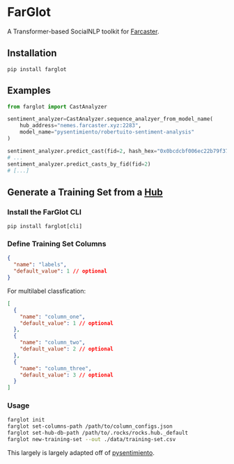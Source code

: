 # FarGlot

A Transformer-based SocialNLP toolkit for [Farcaster](https://www.farcaster.xyz/).

## Installation

```
pip install farglot
```

## Examples

```python
from farglot import CastAnalyzer

sentiment_analyzer=CastAnalyzer.sequence_analzyer_from_model_name(
    hub_address="nemes.farcaster.xyz:2283",
    model_name="pysentimiento/robertuito-sentiment-analysis"
)

sentiment_analyzer.predict_cast(fid=2, hash_hex="0x0bcdcbf006ec22b79f37f2cf2a09c33413883937")
# ...
sentiment_analyzer.predict_casts_by_fid(fid=2)
# [...]
```

## Generate a Training Set from a [Hub](https://github.com/farcasterxyz/hub-monorepo/tree/main/apps/hubble)

### Install the FarGlot CLI

```
pip install farglot[cli]
```

### Define Training Set Columns

```json
{
  "name": "labels",
  "default_value": 1 // optional
}
```

For multilabel classfication:

```json
[
  {
    "name": "column_one",
    "default_value": 1 // optional
  },
  {
    "name": "column_two",
    "default_value": 2 // optional
  },
  {
    "name": "column_three",
    "default_value": 3 // optional
  }
]
```

### Usage

```sh
farglot init
farglot set-columns-path /path/to/column_configs.json
farglot set-hub-db-path /path/to/.rocks/rocks.hub._default
farglot new-training-set --out ./data/training-set.csv
```

This largely is largely adapted off of [pysentimiento](https://github.com/pysentimiento/pysentimiento).
